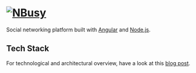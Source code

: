 # [![NBusy](http://www.soygul.com/wp-content/uploads/2013/12/nbusy_logo_small.png)](http://nbusy.com/)
Social networking platform built with [Angular](http://angularjs.org/) and [Node.js](http://nodejs.org/).

## Tech Stack
For technological and architectural overview, have a look at this [blog post](http://www.soygul.com/projects/nbusy/).
